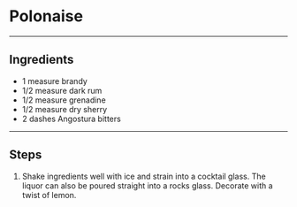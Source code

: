 # Polonaise

---

## Ingredients

* 1 measure brandy
* 1/2 measure dark rum
* 1/2 measure grenadine
* 1/2 measure dry sherry
* 2 dashes Angostura bitters

---

## Steps

1.  Shake ingredients well with ice and strain into a cocktail glass. The liquor can also be poured straight into a rocks glass. Decorate with a twist of lemon.